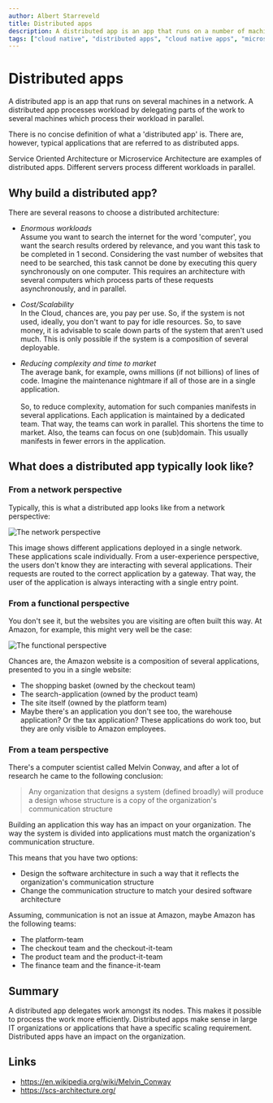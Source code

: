 ```yaml
---
author: Albert Starreveld
title: Distributed apps
description: A distributed app is an app that runs on a number of machines in a network. A distributed app processes workload by delegating parts of the work to a number of machines which process their workload in parallel.
tags: ["cloud native", "distributed apps", "cloud native apps", "microservices", "microfrontends", "Kubernetes"]
---
```

# Distributed apps

A distributed app is an app that runs on several machines in a network. A distributed app processes workload by delegating parts of the work to several machines which process their workload in parallel.

There is no concise definition of what a 'distributed app' is. There are, however, typical applications that are referred to as distributed apps.

Service Oriented Architecture or Microservice Architecture are examples of distributed apps. Different servers process different workloads in parallel. 

## Why build a distributed app?
There are several reasons to choose a distributed architecture:

* _Enormous workloads_\
Assume you want to search the internet for the word 'computer', you want the search results ordered by relevance, and you want this task to be completed in 1 second. Considering the vast number of websites that need to be searched, this task cannot be done by executing this query synchronously on one computer. This requires an architecture with several computers which process parts of these requests asynchronously, and in parallel.

* _Cost/Scalability_\
In the Cloud, chances are, you pay per use. So, if the system is not used, ideally, you don't want to pay for idle resources. So, to save money, it is advisable to scale down parts of the system that aren't used much. This is only possible if the system is a composition of several deployable.

* _Reducing complexity and time to market_\
The average bank, for example, owns millions (if not billions) of lines of code. Imagine the maintenance nightmare if all of those are in a single application.\
\
So, to reduce complexity, automation for such companies manifests in several applications. Each application is maintained by a dedicated team. That way, the teams can work in parallel. This shortens the time to market. Also, the teams can focus on one (sub)domain. This usually manifests in fewer errors in the application.

## What does a distributed app typically look like?

### From a network perspective

Typically, this is what a distributed app looks like from a network perspective:

![The network perspective](https://raw.githubusercontent.com/thecloudnativewebapp/GoCloudNative.Bff/main/docs/gocloudnative.org/content/Concepts/diagrams/distributed-app.png)

This image shows different applications deployed in a single network. These applications scale individually. From a user-experience perspective, the users don't know they are interacting with several applications. Their requests are routed to the correct application by a gateway. That way, the user of the application is always interacting with a single entry point.

### From a functional perspective
You don't see it, but the websites you are visiting are often built this way. At Amazon, for example, this might very well be the case:

![The functional perspective](https://raw.githubusercontent.com/thecloudnativewebapp/GoCloudNative.Bff/main/docs/gocloudnative.org/content/Concepts/diagrams/micro-frontends.png)

Chances are, the Amazon website is a composition of several applications, presented to you in a single website:

* The shopping basket (owned by the checkout team)
* The search-application (owned by the product team)
* The site itself (owned by the platform team)
* Maybe there's an application you don't see too, the warehouse application? Or the tax application? These applications do work too, but they are only visible to Amazon employees.

### From a team perspective
There's a computer scientist called Melvin Conway, and after a lot of research he came to the following conclusion:

> Any organization that designs a system (defined broadly) will produce a design whose structure is a copy of the organization's communication structure

Building an application this way has an impact on your organization. The way the system is divided into applications must match the organization's communication structure.

This means that you have two options:
* Design the software architecture in such a way that it reflects the organization's communication structure
* Change the communication structure to match your desired software architecture

Assuming, communication is not an issue at Amazon, maybe Amazon has the following teams:

* The platform-team
* The checkout team and the checkout-it-team
* The product team and the product-it-team
* The finance team and the finance-it-team

## Summary
A distributed app delegates work amongst its nodes. This makes it possible to process the work more efficiently. Distributed apps make sense in large IT organizations or applications that have a specific scaling requirement. Distributed apps have an impact on the organization. 

## Links
* https://en.wikipedia.org/wiki/Melvin_Conway
* https://scs-architecture.org/
